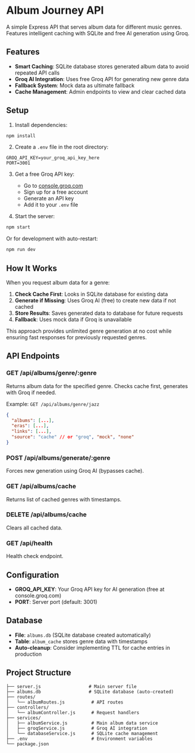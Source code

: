 # Album Journey API

A simple Express API that serves album data for different music genres. Features intelligent caching with SQLite and free AI generation using Groq.

## Features

- **Smart Caching**: SQLite database stores generated album data to avoid repeated API calls
- **Groq AI Integration**: Uses free Groq API for generating new genre data
- **Fallback System**: Mock data as ultimate fallback
- **Cache Management**: Admin endpoints to view and clear cached data

## Setup

1. Install dependencies:
```bash
npm install
```

2. Create a `.env` file in the root directory:
```env
GROQ_API_KEY=your_groq_api_key_here
PORT=3001
```

3. Get a free Groq API key:
   - Go to [console.groq.com](https://console.groq.com)
   - Sign up for a free account
   - Generate an API key
   - Add it to your `.env` file

4. Start the server:
```bash
npm start
```

Or for development with auto-restart:
```bash
npm run dev
```

## How It Works

When you request album data for a genre:

1. **Check Cache First**: Looks in SQLite database for existing data
2. **Generate if Missing**: Uses Groq AI (free) to create new data if not cached
3. **Store Results**: Saves generated data to database for future requests
4. **Fallback**: Uses mock data if Groq is unavailable

This approach provides unlimited genre generation at no cost while ensuring fast responses for previously requested genres.

## API Endpoints

### GET /api/albums/genre/:genre
Returns album data for the specified genre. Checks cache first, generates with Groq if needed.

Example: `GET /api/albums/genre/jazz`
```json
{
  "albums": [...],
  "eras": [...],
  "links": [...],
  "source": "cache" // or "groq", "mock", "none"
}
```

### POST /api/albums/generate/:genre
Forces new generation using Groq AI (bypasses cache).

### GET /api/albums/cache
Returns list of cached genres with timestamps.

### DELETE /api/albums/cache
Clears all cached data.

### GET /api/health
Health check endpoint.

## Configuration

- **GROQ_API_KEY**: Your Groq API key for AI generation (free at console.groq.com)
- **PORT**: Server port (default: 3001)

## Database

- **File**: `albums.db` (SQLite database created automatically)
- **Table**: `album_cache` stores genre data with timestamps
- **Auto-cleanup**: Consider implementing TTL for cache entries in production

## Project Structure

```
├── server.js                  # Main server file
├── albums.db                  # SQLite database (auto-created)
├── routes/
│   └── albumRoutes.js          # API routes
├── controllers/
│   └── albumController.js      # Request handlers
├── services/
│   ├── albumService.js         # Main album data service
│   ├── groqService.js          # Groq AI integration
│   └── databaseService.js      # SQLite cache management
├── .env                        # Environment variables
└── package.json
```
